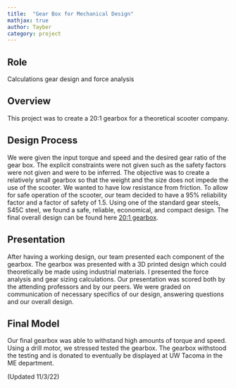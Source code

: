 ```yaml
---
title:  "Gear Box for Mechanical Design"
mathjax: true
author: Tayber
category: project
---
```


## Role

Calculations gear design and force analysis

## Overview

This project was to create a 20:1 gearbox for a theoretical scooter company. 
## Design Process

We were given the input torque and speed and the desired gear ratio of the gear box. The explicit constraints were not given such as the safety factors were not given and were to be inferred. The objective was to create a relatively small gearbox so that the weight and the size does not impede the use of the scooter. We wanted to have low resistance from friction. To allow for safe operation of the scooter, our team decided to have a 95% reliability factor and a factor of safety of 1.5. Using one of the standard gear steels, S45C steel, we found a safe, reliable, economical, and compact design. The final overall design can be found here [20:1 gearbox](/GearBox_PG-1.pdf). 

## Presentation

After having a working design, our team presented each component of the gearbox. The gearbox was presented with a 3D printed design which could theoretically be made using industrial materials. I presented the force analysis and gear sizing calculations. Our presentation was scored both by the attending professors and by our peers. We were graded on communication of necessary specifics of our design, answering questions and our overall design. 

## Final Model

Our final gearbox was able to withstand high amounts of torque and speed. Using a drill motor, we stressed tested the gearbox. The gearbox withstood the testing and is donated to eventually be displayed at UW Tacoma in the ME department.

(Updated 11/3/22)
